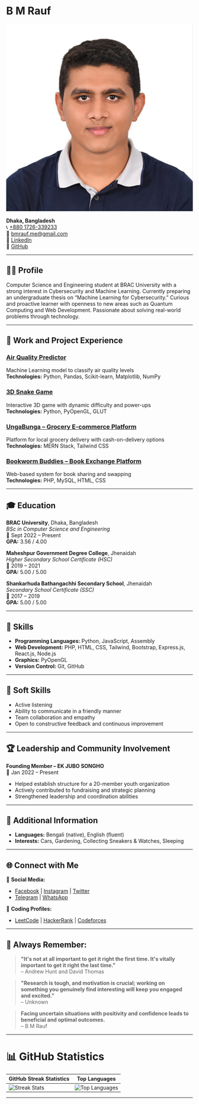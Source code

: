# B M Rauf

![Profile Picture](bmrauf.jpg)

**Dhaka, Bangladesh**  
📞 [+880 1726-339233](tel:+8801726339233)  
📧 [bmrauf.me@gmail.com](mailto:bmrauf.me@gmail.com)  
🔗 [LinkedIn](https://www.linkedin.com/in/mebmrauf)  
🔗 [GitHub](https://github.com/mebmrauf)

---

## 🧑‍💻 Profile

Computer Science and Engineering student at BRAC University with a strong interest in Cybersecurity and Machine Learning. Currently preparing an undergraduate thesis on “Machine Learning for Cybersecurity.” Curious and proactive learner with openness to new areas such as Quantum Computing and Web Development. Passionate about solving real-world problems through technology.

---

## 💼 Work and Project Experience

### [Air Quality Predictor](https://github.com/mebmrauf/Air-Quality-Predictor)
Machine Learning model to classify air quality levels  
**Technologies:** Python, Pandas, Scikit-learn, Matplotlib, NumPy

### [3D Snake Game](https://github.com/mebmrauf/3D-Snake-Game)
Interactive 3D game with dynamic difficulty and power-ups  
**Technologies:** Python, PyOpenGL, GLUT

### [UngaBunga – Grocery E-commerce Platform](https://github.com/mebmrauf/UngaBunga)
Platform for local grocery delivery with cash-on-delivery options  
**Technologies:** MERN Stack, Tailwind CSS

### [Bookworm Buddies – Book Exchange Platform](https://github.com/404mahdi/Bookworm-Buddies)
Web-based system for book sharing and swapping  
**Technologies:** PHP, MySQL, HTML, CSS

---

## 🎓 Education

**BRAC University**, Dhaka, Bangladesh  
_BSc in Computer Science and Engineering_  
📅 Sept 2022 – Present  
**GPA:** 3.56 / 4.00

**Maheshpur Government Degree College**, Jhenaidah  
_Higher Secondary School Certificate (HSC)_  
📅 2019 – 2021  
**GPA:** 5.00 / 5.00

**Shankarhuda Bathangachhi Secondary School**, Jhenaidah  
_Secondary School Certificate (SSC)_  
📅 2017 – 2019  
**GPA:** 5.00 / 5.00

---

## 🧠 Skills

- **Programming Languages:** Python, JavaScript, Assembly  
- **Web Development:** PHP, HTML, CSS, Tailwind, Bootstrap, Express.js, React.js, Node.js  
- **Graphics:** PyOpenGL  
- **Version Control:** Git, GitHub  

---

## 🤝 Soft Skills

- Active listening  
- Ability to communicate in a friendly manner  
- Team collaboration and empathy  
- Open to constructive feedback and continuous improvement  

---

## 🏆 Leadership and Community Involvement

**Founding Member – EK JUBO SONGHO**  
📅 Jan 2022 – Present  
- Helped establish structure for a 20-member youth organization  
- Actively contributed to fundraising and strategic planning  
- Strengthened leadership and coordination abilities  

---

## 📌 Additional Information

- **Languages:** Bengali (native), English (fluent)  
- **Interests:** Cars, Gardening, Collecting Sneakers & Watches, Sleeping  

---

## 🌐 Connect with Me

🔗 **Social Media:**  
- [Facebook](https://www.facebook.com/mebmrauf) | [Instagram](https://www.instagram.com/mebmrauf) | [Twitter](https://twitter.com/mebmrauf)  
- [Telegram](https://t.me/mebmrauf) | [WhatsApp](https://wa.link/b6gwse)

🔗 **Coding Profiles:**  
- [LeetCode](https://leetcode.com/mebmrauf) | [HackerRank](https://www.hackerrank.com/profile/mebmrauf) | [Codeforces](https://codeforces.com/profile/bmrauf)

---

## 📝 Always Remember:

> **"It's not at all important to get it right the first time. It's vitally important to get it right the last time."**  
> – Andrew Hunt and David Thomas

> **"Research is tough, and motivation is crucial; working on something you genuinely find interesting will keep you engaged and excited."**  
> – Unknown

> **Facing uncertain situations with positivity and confidence leads to beneficial and optimal outcomes.**  
> – B M Rauf

---

# 📊 GitHub Statistics

| GitHub Streak Statistics | Top Languages |
|--------------------------|----------------|
| ![Streak Stats](https://github-readme-streak-stats.herokuapp.com/?user=mebmrauf&theme=transparent&hide_border=false) | ![Top Languages](https://github-readme-stats.vercel.app/api/top-langs/?username=mebmrauf&theme=transparent&hide_border=false&include_all_commits=true&count_private=true&layout=compact) |

---
